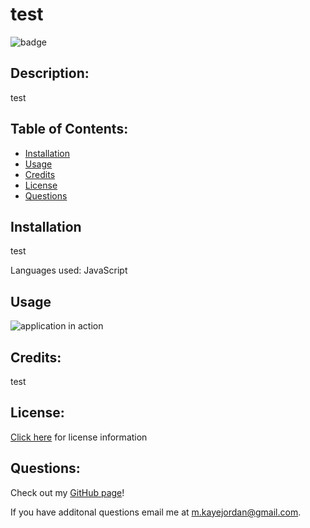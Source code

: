 
  # test
  ![badge](https://img.shields.io/badge/License-GNU%20AGPLv3-blue) 

  ## Description:
  test

  ## Table of Contents:

  * [Installation](#Installation)
  * [Usage](#Usage)
  * [Credits](#Credits)
  * [License](#License)
  * [Questions](#Questions)

  ## Installation
  test

  Languages used: JavaScript 

  ## Usage
  ![application in action](test)

  ## Credits:
  test

  
## License: 
[Click here](https://choosealicense.com/licenses/agpl-3.0/#) for license information

  ## Questions:
  Check out my [GitHub page](https://github.com/chellesjord)!

  If you have additonal questions email me at 
  <a href="mailto:m.kayejordan@gmail.com">m.kayejordan@gmail.com</a>.
  